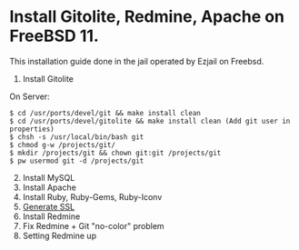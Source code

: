 # Install Gitolite, Redmine, Apache on FreeBSD 11.

This installation guide done in the jail operated by Ezjail on Freebsd.  

1. Install Gitolite

On Server:
```console
$ cd /usr/ports/devel/git && make install clean
$ cd /usr/ports/devel/gitolite && make install clean (Add git user in properties)
$ chsh -s /usr/local/bin/bash git
$ chmod g-w /projects/git/
$ mkdir /projects/git && chown git:git /projects/git
$ pw usermod git -d /projects/git
```

2. Install MySQL
3. Install Apache
4. Install Ruby, Ruby-Gems, Ruby-Iconv
5. [Generate SSL](https://github.com/ArboreusSystems/arboreus_wiki_public/blob/master/freebsd/self_signed_ssl_certificate_creating.md)
6. Install Redmine
7. Fix Redmine + Git "no-color" problem
8. Setting Redmine up